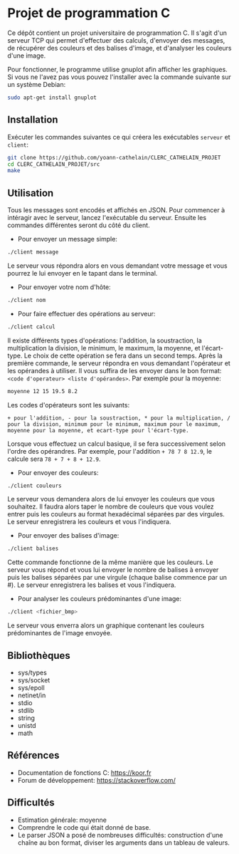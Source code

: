 # Projet de programmation C

Ce dépôt contient un projet universitaire de programmation C. Il s'agit d'un serveur TCP qui permet d'effectuer des calculs, d'envoyer des messages, de récupérer des couleurs et des balises d'image, et d'analyser les couleurs d'une image.

Pour fonctionner, le programme utilise gnuplot afin afficher les graphiques. Si vous ne l'avez pas vous pouvez l'installer avec la commande suivante sur un système Debian:

```bash
sudo apt-get install gnuplot
```

## Installation

Exécuter les commandes suivantes ce qui créera les exécutables ```serveur``` et ```client```:

```bash
git clone https://github.com/yoann-cathelain/CLERC_CATHELAIN_PROJET
cd CLERC_CATHELAIN_PROJET/src
make
```

## Utilisation

Tous les messages sont encodés et affichés en JSON. Pour commencer à intéragir avec le serveur, lancez l'exécutable du serveur. Ensuite les commandes différentes seront du côté du client.

* Pour envoyer un message simple:

```bash
./client message
```

Le serveur vous répondra alors en vous demandant votre message et vous pourrez le lui envoyer en le tapant dans le terminal.

* Pour envoyer votre nom d'hôte:

```bash
./client nom
```

* Pour faire effectuer des opérations au serveur:

```bash
./client calcul
```

Il existe différents types d'opérations: l'addition, la soustraction, la multiplication la division, le minimum, le maximum, la moyenne, et l'écart-type. Le choix de cette opération se fera dans un second temps. Après la première commande, le serveur répondra en vous demandant l'opérateur et les opérandes à utiliser. Il vous suffira de les envoyer dans le bon format: ````<code d'operateur> <liste d'opérandes>````. Par exemple pour la moyenne:

```bash
moyenne 12 15 19.5 8.2
```

Les codes d'opérateurs sont les suivants:

```text
+ pour l'addition, - pour la soustraction, * pour la multiplication, / pour la division, minimum pour le minimum, maximum pour le maximum, moyenne pour la moyenne, et ecart-type pour l'écart-type.
```

Lorsque vous effectuez un calcul basique, il se fera successivement selon l'ordre des opérandres. Par exemple, pour l'addition ```+ 78 7 8 12.9```, le calcule sera ```78 + 7 + 8 + 12.9```.

* Pour envoyer des couleurs:

```bash
./client couleurs
```

Le serveur vous demandera alors de lui envoyer les couleurs que vous souhaitez. Il faudra alors taper le nombre de couleurs que vous voulez entrer puis les couleurs au format hexadécimal séparées par des virgules. Le serveur enregistrera les couleurs et vous l'indiquera.

* Pour envoyer des balises d'image:

```bash
./client balises
```

Cette commande fonctionne de la même manière que les couleurs. Le serveur vous répond et vous lui envoyer le nombre de balises à envoyer puis les balises séparées par une virgule (chaque balise commence par un #). Le serveur enregistrera les balises et vous l'indiquera.

* Pour analyser les couleurs prédominantes d'une image:

```bash
./client <fichier_bmp>
```

Le serveur vous enverra alors un graphique contenant les couleurs prédominantes de l'image envoyée.

## Bibliothèques

* sys/types
* sys/socket
* sys/epoll
* netinet/in
* stdio
* stdlib
* string
* unistd
* math

## Références

* Documentation de fonctions C: <https://koor.fr>
* Forum de développement: <https://stackoverflow.com/>

## Difficultés

* Estimation générale: moyenne
* Comprendre le code qui était donné de base.
* Le parser JSON a posé de nombreuses difficultés: construction d'une chaîne au bon format, diviser les arguments dans un tableau de valeurs.
